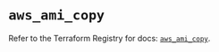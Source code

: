 # `aws_ami_copy`

Refer to the Terraform Registry for docs: [`aws_ami_copy`](https://registry.terraform.io/providers/hashicorp/aws/5.82.2/docs/resources/ami_copy).
